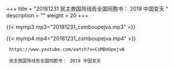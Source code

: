 +++
title = "20181231  民主救国阵线告全国同胞书： 2019 中国变天 "
description = ""
weight = 20
+++

{{< mymp3 mp3="20181231_csmboupejva.mp3" >}}

{{< mymp4 mp4="20181231_csmboupejva.mp4" >}}

     https://www.youtube.com/watch?v=CsMBoUpejvA 
     
     民主救国阵线告全国同胞书： 2019 中国变天 

